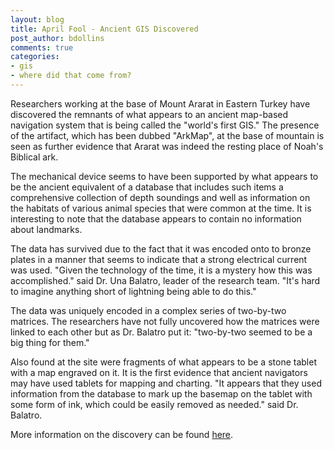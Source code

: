 ```yaml
---
layout: blog
title: April Fool - Ancient GIS Discovered
post_author: bdollins
comments: true
categories:
- gis
- where did that come from?
---
```


Researchers working at the base of Mount Ararat in Eastern Turkey have discovered the remnants of what appears to an ancient map-based navigation system that is being called the "world's first GIS." The presence of the artifact, which has been dubbed "ArkMap", at the base of mountain is seen as further evidence that Ararat was indeed the resting place of Noah's Biblical ark.<!--more-->

The mechanical device seems to have been supported by what appears to be the ancient equivalent of a database that includes such items a comprehensive collection of depth soundings and well as information on the habitats of various animal species that were common at the time. It is interesting to note that the database appears to contain no information about landmarks.

The data has survived due to the fact that it was encoded onto to bronze plates in a manner that seems to indicate that a strong electrical current was used. "Given the technology of the time, it is a mystery how this was accomplished." said Dr. Una Balatro, leader of the research team. "It's hard to imagine anything short of lightning being able to do this."

The data was uniquely encoded in a complex series of two-by-two matrices. The researchers have not fully uncovered how the matrices were linked to each other but as Dr. Balatro put it: "two-by-two seemed to be a big thing for them." 

Also found at the site were fragments of what appears to be a stone tablet with a map engraved on it. It is the first evidence that ancient navigators may have used tablets for mapping and charting. "It appears that they used information from the database to mark up the basemap on the tablet with some form of ink, which could be easily removed as needed." said Dr. Balatro.

More information on the discovery can be found <a href="http://is.gd/3BW">here</a>.